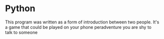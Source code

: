 # Python
This program was written as a form of introduction between two people. It's a game that could be played on your phone peradventure you are shy to talk to someone

